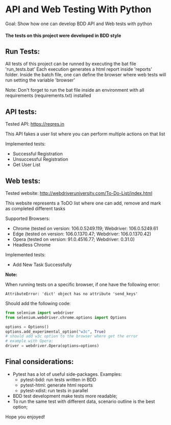 # API and Web Testing With Python

Goal: Show how one can develop BDD API and Web tests with python 


#### The tests on this project were developed in BDD style

## Run Tests:

All tests of this project can be runned by executing the bat file 'run_tests.bat'
Each execution generates a html report inside 'reports' folder.
Inside the batch file, one can define the browser where web tests will run setting the variable 'browser'

Note: Don't forget to run the bat file inside an environment with all requirements (requirements.txt) installed

## API tests:

  Tested API: https://reqres.in

  This API fakes a user list where you can perform multiple actions on that list
  
  Implemented tests:
  - Successful Registration
  - Unsuccessful Registration
  - Get User List

## Web tests:

  Tested website: http://webdriveruniversity.com/To-Do-List/index.html

  This website represents a ToDO list where one can add, remove and mark as completed different tasks

  Supported Browsers:
  - Chrome (tested on version: 106.0.5249.119; Webdriver:  106.0.5249.61
  - Edge (tested on version: 106.0.1370.47; Webdriver:  106.0.1370.42)
  - Opera (tested on version: 91.0.4516.77; Webdriver:  0.31.0)
  - Headless Chrome
  
  Implemented tests:
  - Add New Task Successfully

**Note:**

  When running tests on a specific browser, if one have the following error: 
      
    AttributeError: 'dict' object has no attribute 'send_keys'

  Should add the following code:

  ```python
  from selenium import webdriver
  from selenium.webdriver.chrome.options import Options
  
  options = Options()
  options.add_experimental_option("w3c", True)
  # should add w3c option to the browser where get the error
  # example with Opera:
  driver = webdriver.Opera(options=options)
  ```
    
## Final considerations:

- Pytest has a lot of useful side-packages. Examples: 
  - pytest-bdd: run tests written in BDD
  - pytest-html: generate html reports
  - pytest-xdist: run tests in parallel
- BDD test development make tests more readable;
- To run the same test with different data, scenario outline is the best option;

Hope you enjoyed!

  


